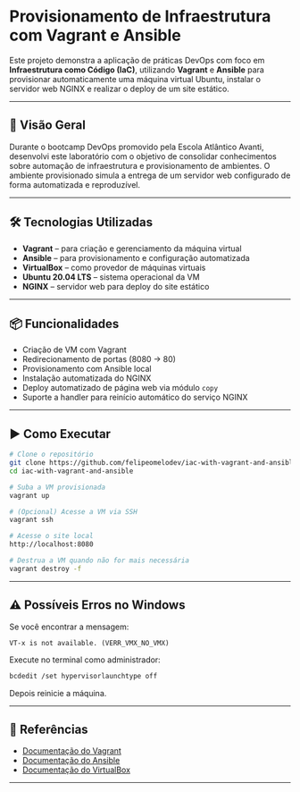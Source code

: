 # Provisionamento de Infraestrutura com Vagrant e Ansible

Este projeto demonstra a aplicação de práticas DevOps com foco em **Infraestrutura como Código (IaC)**, utilizando **Vagrant** e **Ansible** para provisionar automaticamente uma máquina virtual Ubuntu, instalar o servidor web NGINX e realizar o deploy de um site estático.

---

## 🚀 Visão Geral

Durante o bootcamp DevOps promovido pela Escola Atlântico Avanti, desenvolvi este laboratório com o objetivo de consolidar conhecimentos sobre automação de infraestrutura e provisionamento de ambientes. O ambiente provisionado simula a entrega de um servidor web configurado de forma automatizada e reproduzível.

---

## 🛠️ Tecnologias Utilizadas

- **Vagrant** – para criação e gerenciamento da máquina virtual  
- **Ansible** – para provisionamento e configuração automatizada  
- **VirtualBox** – como provedor de máquinas virtuais  
- **Ubuntu 20.04 LTS** – sistema operacional da VM  
- **NGINX** – servidor web para deploy do site estático

---

## 📦 Funcionalidades

- Criação de VM com Vagrant
- Redirecionamento de portas (8080 → 80)
- Provisionamento com Ansible local
- Instalação automatizada do NGINX
- Deploy automatizado de página web via módulo `copy`
- Suporte a handler para reinício automático do serviço NGINX

---

## ▶️ Como Executar

```bash
# Clone o repositório
git clone https://github.com/felipeomelodev/iac-with-vagrant-and-ansible.git
cd iac-with-vagrant-and-ansible

# Suba a VM provisionada
vagrant up

# (Opcional) Acesse a VM via SSH
vagrant ssh

# Acesse o site local
http://localhost:8080

# Destrua a VM quando não for mais necessária
vagrant destroy -f
```

---

## ⚠️ Possíveis Erros no Windows

Se você encontrar a mensagem:

```
VT-x is not available. (VERR_VMX_NO_VMX)
```

Execute no terminal como administrador:

```bash
bcdedit /set hypervisorlaunchtype off
```

Depois reinicie a máquina.

---

## 📄 Referências

- [Documentação do Vagrant](https://developer.hashicorp.com/vagrant/docs)
- [Documentação do Ansible](https://docs.ansible.com/)
- [Documentação do VirtualBox](https://www.virtualbox.org/wiki/Documentation)

---

